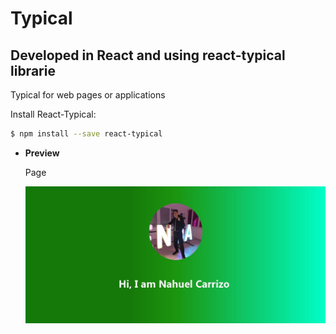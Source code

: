 # Typical

## Developed in React and using react-typical librarie

Typical for web pages or applications

Install React-Typical:

```bash
$ npm install --save react-typical
```

- **Preview**

  Page

  ![preview img](/preview.png)
